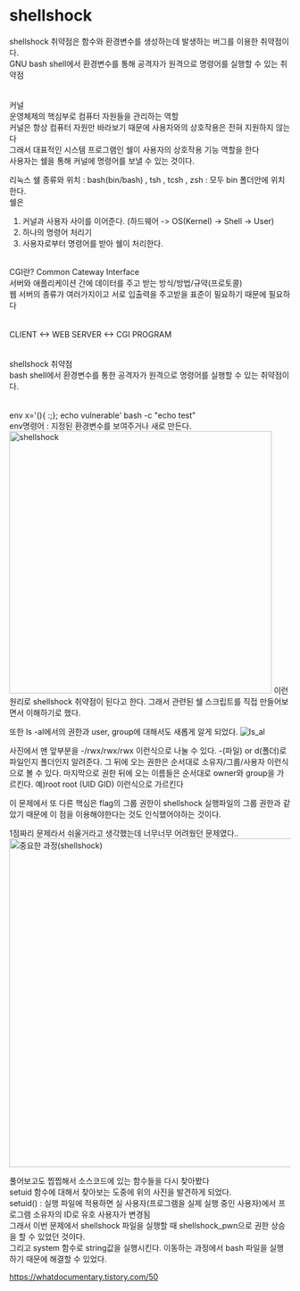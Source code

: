 # shellshock

shellshock 취약점은 함수와 환경변수를 생성하는데 발생하는 버그를 이용한 취약점이다.<br>
GNU bash shell에서 환경변수를 통해 공격자가 원격으로 명령어를 실행할 수 있는 취약점<br>
<br>
<br>
커널<br>
운영체제의 핵심부로 컴퓨터 자원들을 관리하는 역할<br>
커널은 항상 컴퓨터 자원만 바라보기 때문에 사용자와의 상호작용은 전혀 지원하지 않는다<br>
그래서 대표적인 시스템 프로그램인 쉘이 사용자의 상호작용 기능 역할을 한다<br>
사용자는 쉘을 통해 커널에 명령어를 보낼 수 있는 것이다.<br>

리눅스 쉘 종류와 위치 : bash(bin/bash) , tsh , tcsh , zsh : 모두 bin 폴더안에 위치한다.<br>
쉘은<br>
1) 커널과 사용자 사이를 이어준다. (하드웨어 -> OS(Kernel) -> Shell -> User)<br>
2) 하나의 명령어 처리기 <br>
3) 사용자로부터 명령어를 받아 쉘이 처리한다. <br>
<br>
CGI란? Common Cateway Interface<br>
서버와 애플리케이션 간에 데이터를 주고 받는 방식/방법/규약(프로토콜)<br>
웹 서버의 종류가 여러가지이고 서로 입출력을 주고받을 표준이 필요하기 때문에 필요하다<br>
<br>
<br>
CLIENT <-> WEB SERVER <-> CGI PROGRAM<br>
<br>
<br>
shellshock 취약점 <br>
bash shell에서 환경변수를 통한 공격자가 원격으로 명령어를 실행할 수 있는 취약점이다.<br>
<br>
<br>
env x='(){ :;}; echo vulnerable' bash -c "echo test"<br>
env명령어 : 지정된 환경변수를 보여주거나 새로 만든다.


<img width="470" alt="shellshock" src="https://user-images.githubusercontent.com/107084512/208839683-66998a5d-a261-43f9-a004-297243cff03c.png">
이런 원리로 shellshock 취약점이 된다고 한다. 
그래서 관련된 쉘 스크립트를 직접 만들어보면서 이해하기로 했다.


또한 ls -al에서의 권한과 user, group에 대해서도 새롭게 알게 되었다.
![ls_al](https://user-images.githubusercontent.com/107084512/208868052-c5dfa98e-93a7-4640-841d-54b7931d621a.png)

사진에서 맨 앞부분을 -/rwx/rwx/rwx 이런식으로 나눌 수 있다. -(파일) or d(폴더)로 파일인지 폴더인지 알려준다.
그 뒤에 오는 권한은 순서대로 소유자/그룹/사용자 이런식으로 볼 수 있다.
마지막으로 권한 뒤에 오는 이름들은 순서대로 owner와 group을 가르킨다.
예)root root (UID GID) 이런식으로 가르킨다


이 문제에서 또 다른 핵심은 flag의 그룹 권한이 shellshock 실행파일의 그룹 권한과 같았기 때문에 이 점을 이용해야한다는 것도 인식했어야하는 것이다.

1점짜리 문제라서 쉬울거라고 생각했는데 너무너무 어려웠던 문제였다..
<img width="589" alt="중요한 과정(shellshock)" src="https://user-images.githubusercontent.com/107084512/208874385-e885c284-009d-498c-bdc5-2edf2556ae9e.png">

풀어보고도 찝찝해서 소스코드에 있는 함수들을 다시 찾아봤다<br>
setuid 함수에 대해서 찾아보는 도중에 위의 사진을 발견하게 되었다.<br>
setuid() : 실행 파일에 적용하면 실 사용자(프로그램을 실제 실행 중인 사용자)에서 프로그램 소유자의 ID로 유호 사용자가 변경됨<br>
그래서 이번 문제에서 shellshock 파일을 실행할 때 shellshock_pwn으로 권한 상승을 할 수 있었던 것이다.<br>
그리고 system 함수로 string값을 실행시킨다. 이동하는 과정에서 bash 파일을 실행하기 때문에 해결할 수 있었다.

https://whatdocumentary.tistory.com/50
